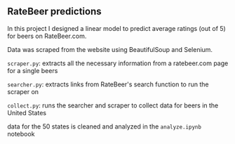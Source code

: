 ## RateBeer predictions

In this project I designed a linear model to predict average ratings (out of 5) for beers on RateBeer.com.  

Data was scraped from the website using BeautifulSoup and Selenium.

`scraper.py`: extracts all the necessary information from a ratebeer.com page for a single beers

`searcher.py`: extracts links from RateBeer's search function to run the scraper on

`collect.py`: runs the searcher and scraper to collect data for beers in the United States

data for the 50 states is cleaned and  analyzed in the `analyze.ipynb` notebook
